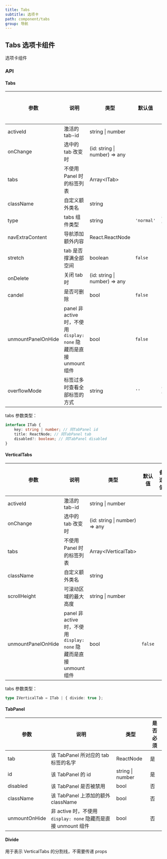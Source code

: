 ```yaml
---
title: Tabs
subtitle: 选项卡
path: component/tabs
group: 导航
---
```


## Tabs 选项卡组件

选项卡组件

### API

#### Tabs

| 参数               | 说明                                                                 | 类型                          | 默认值     | 备选值                 | 是否必须 |
| ------------------ | -------------------------------------------------------------------- | ----------------------------- | ---------- | ---------------------- | -------- |
| activeId           | 激活的 tab-id                                                        | string \| number              |            |                        | 是       |
| onChange           | 选中的 tab 改变时                                                    | (id: string \| number) => any |            |                        | 是       |
| tabs               | 不使用 Panel 时的标签列表                                            | Array<ITab\>                  |            |                        | 否       |
| className          | 自定义额外类名                                                       | string                        |            |                        | 否       |
| type               | tabs 组件类型                                                        | string                        | `'normal'` | `'card'`, `'button'`   | 否       |
| navExtraContent    | 导航添加额外内容                                                     | React.ReactNode               |            |                        | 否       |
| stretch            | tab 是否撑满全部空间                                                 | boolean                       | `false`    |                        | 否       |
| onDelete           | 关闭 tab 时                                                          | (id: string \| number) => any |            |                        | 否       |
| candel             | 是否可删除                                                           | bool                          | `false`    |                        | 否       |
| unmountPanelOnHide | panel 非 active 时，不使用 `display: none` 隐藏而是直接 unmount 组件 | bool                          | `false`    |                        | 否       |
| overflowMode       | 标签过多时查看全部标签的方式                                         | string                        | `''`       | `'flip'` \| `'anchor'` | 否       |

tabs 参数类型：

```ts
interface ITab {
	key: string | number; // 同TabPanel id
	title: ReactNode; // 同TabPanel tab
	disabled?: boolean; // 同TabPanel disabled
}
```

#### VerticalTabs

| 参数               | 说明                                                                 | 类型                          | 默认值  | 备选值 | 是否必须 |
| ------------------ | -------------------------------------------------------------------- | ----------------------------- | ------- | ------ | -------- |
| activeId           | 激活的 tab-id                                                        | string \| number              |         |        | 是       |
| onChange           | 选中的 tab 改变时                                                    | (id: string \| number) => any |         |        | 是       |
| tabs               | 不使用 Panel 时的标签列表                                            | Array<IVerticalTab\>          |         |        | 否       |
| className          | 自定义额外类名                                                       | string                        |         |        | 否       |
| scrollHeight       | 可滚动区域的最大高度                                                 | string \| number              |         |        | 否       |
| unmountPanelOnHide | panel 非 active 时，不使用 `display: none` 隐藏而是直接 unmount 组件 | bool                          | `false` |        | no       |

tabs 参数类型：

```ts
type IVerticalTab = ITab | { divide: true };
```

#### TabPanel

| 参数          | 说明                                                           | 类型             | 是否必须 |
| ------------- | -------------------------------------------------------------- | ---------------- | -------- |
| tab           | 该 TabPanel 所对应的 tab 标签的名字                            | ReactNode        | 是       |
| id            | 该 TabPanel 的 id                                              | string \| number | 是       |
| disabled      | 该 TabPanel 是否被禁用                                         | bool             | 否       |
| className     | 该 TabPanel 上添加的额外 className                             | bool             | 否       |
| unmountOnHide | 非 active 时，不使用 `display: none` 隐藏而是直接 unmount 组件 | bool             | 否       |

#### Divide

用于表示 VerticalTabs 的分割线，不需要传递 props
